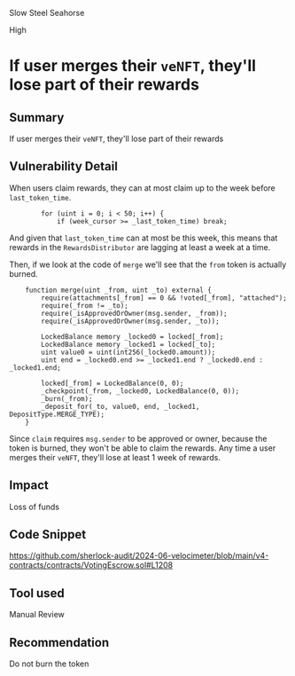 Slow Steel Seahorse

High

# If user merges their `veNFT`, they'll lose part of their rewards

## Summary
If user merges their `veNFT`, they'll lose part of their rewards

## Vulnerability Detail
When users claim rewards, they can at most claim up to the week before `last_token_time`.
```solidity
        for (uint i = 0; i < 50; i++) {
            if (week_cursor >= _last_token_time) break;
```
And given that `last_token_time` can at most be this week, this means that rewards in the `RewardsDistributor` are lagging at least a week at a time.

Then, if we look at the code of `merge` we'll see that the `from` token is actually burned.

```solidity
    function merge(uint _from, uint _to) external {
        require(attachments[_from] == 0 && !voted[_from], "attached");
        require(_from != _to);
        require(_isApprovedOrOwner(msg.sender, _from));
        require(_isApprovedOrOwner(msg.sender, _to));

        LockedBalance memory _locked0 = locked[_from];
        LockedBalance memory _locked1 = locked[_to];
        uint value0 = uint(int256(_locked0.amount));
        uint end = _locked0.end >= _locked1.end ? _locked0.end : _locked1.end;

        locked[_from] = LockedBalance(0, 0);
        _checkpoint(_from, _locked0, LockedBalance(0, 0));
        _burn(_from);
        _deposit_for(_to, value0, end, _locked1, DepositType.MERGE_TYPE);
    }
```

Since `claim` requires `msg.sender` to be approved or owner, because the token is burned, they won't be able to claim the rewards.
Any time a user merges their `veNFT`, they'll lose at least 1 week of rewards.

## Impact
Loss of funds

## Code Snippet
https://github.com/sherlock-audit/2024-06-velocimeter/blob/main/v4-contracts/contracts/VotingEscrow.sol#L1208

## Tool used

Manual Review

## Recommendation
Do not burn the token